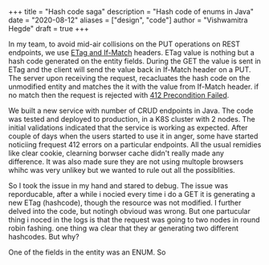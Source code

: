 +++
title = "Hash code saga"
description = "Hash code of enums in Java"
date = "2020-08-12"
aliases = ["design", "code"]
author = "Vishwamitra Hegde"
draft = true
+++

In my team, to avoid mid-air collisions on the PUT operations on REST endpoints, we use [ETag and If-Match](https://developer.mozilla.org/en-US/docs/Web/HTTP/Headers/ETag#avoiding_mid-air_collisions) headers. ETag value is nothing but a hash code generated on the entity fields. During the GET the value is sent in ETag and the client will send the value back in If-Match header on a PUT. The server upon receiving the request, recacluates the hash code on the unmodified entity and matches the it with the value from If-Match header. if no match then the request is rejected with [412 Precondition Failed](https://developer.mozilla.org/en-US/docs/Web/HTTP/Status/412).


We built a new service with number of CRUD endpoints in Java. The code was tested and deployed to production, in a K8S cluster with 2 nodes. The initial validations indicated that the service is working as expected. After couple of days when the users started to use it in anger, some have started noticiing frequest 412 errors on a particular endpoints. All the usual remidies like clear cookie, clearning borwser cache didn't really made any difference. It was also made sure they are not using multople browsers whihc was very unlikey but we wanted to rule out all the possiblities.

So I took the issue in my hand and stared to debug. The issue was reporducable, after a while i nocied every time i do a GET it is generating a new ETag (hashcode), though the resource was not modified.
I further delved into the code, but notingh obvioud was wrong. But one partucular thing i noced in the logs is that the request was going to two nodes in round robin fashing. one thing wa clear that they ar generating two different hashcodes. But why?

One of the fields in the entity was an ENUM. So 

